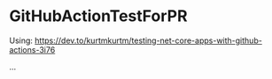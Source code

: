 # GitHubActionTestForPR

Using:
https://dev.to/kurtmkurtm/testing-net-core-apps-with-github-actions-3i76

...
